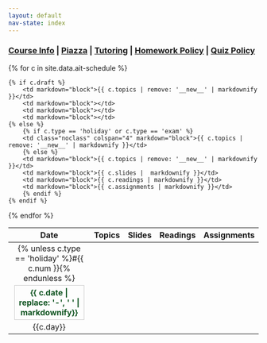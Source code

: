 ```yaml
---
layout: default
nav-state: index
---
```







<!--
<h1>AIT Test Deploy</h1>
-->

<div id="quick-links">
<h3><a href="syllabus.html">Course Info</a> | <a href="{{ site.vars.piazza }}">Piazza</a> | <a href="syllabus.html#tutoring">Tutoring</a> | <a href="syllabus.html#hw-policy">Homework Policy</a> | <a href="syllabus.html#quiz-policy">Quiz Policy</a></h3>
</div>
<table class="table table-striped table-hover">
<thead>
<tr>
	<th>Date</th> <th>Topics</th> <th>Slides</th> <th>Readings</th>
	<th>Assignments</th>
</tr>
</thead>
<tbody>

{% for c in site.data.ait-schedule %}

<tr name="class{{c.num}}" id="class{{c.num}}" class="{% if c.type == 'holiday' %}success {% endif %}{% if c.type == 'exam' %}danger {% endif %}">
	<td class="date-col">{% unless c.type == 'holiday' %}#{{ c.num }}{% endunless %}<div class="date">{{ c.date | replace: '-', ' ' | markdownify}}</div>{{c.day}}</td>

	{% if c.draft %}
		<td markdown="block">{{ c.topics | remove: '__new__' | markdownify }}</td>
		<td markdown="block"></td>
		<td markdown="block"></td>
		<td markdown="block"></td>
	{% else %}
		{% if c.type == 'holiday' or c.type == 'exam' %}
		<td class="noclass" colspan="4" markdown="block">{{ c.topics | remove: '__new__' | markdownify }}</td>
		{% else %}
		<td markdown="block">{{ c.topics | remove: '__new__' | markdownify }}</td>
		<td markdown="block">{{ c.slides |  markdownify }}</td>
		<td markdown="block">{{ c.readings | markdownify }}</td>
		<td markdown="block">{{ c.assignments | markdownify }}</td>
		{% endif %}
	{% endif %}
</tr>
{% endfor %}

</tbody>
</table>

<script>
// handle jekyll site variables in data file
// (liquid variables in data files like csvs and yml are not processed)
function processSiteVars() {

	const config = {};
	
	/*
	config contains site variables from config.yml
	...only variables under site.vars are included
	*/
	{% for obj in site.vars %}
	config["{{ obj[0] }}"] = `{{ obj[1] }}`;
	{% endfor %}
	
	const re = /(site\.\w*)/g  
	const table = document.querySelector('table');

	console.log(table);
	const result = table.innerHTML.match(re);
	console.log(result);
	for(const s of result) {
		const k = s.replace('site.', '');
		{% raw %}
		table.innerHTML = table.innerHTML.replace(new RegExp('{{ ' + s + ' }}', 'g'), config[k]);
		{% endraw %}
	}
	
	// console.log(config);
}

document.addEventListener('DOMContentLoaded', processSiteVars);
</script>

<style>
.noclass {
	text-align: center;
	font-weight: bold;
	color: #115522;
}

.date-col {
	text-align: center;
}

.date {
	border: 1px solid #ccc;
	font-weight: bold;
	color: #115522;
	text-align: center;
	padding: 0.25em;
	margin: 0.25em;
	/*
	padding-top: 0.25em;
	padding-bottom: 0.25em;
	padding-left: 0.25em;
	padding-right: 0.25em;
	*/
}

td:nth-child(3) {
	width: 30%;
}

td:nth-child(4) {
	width: 35%;
}

#schedule {
	display: grid;
	grid-template-columns: 1fr 4fr 6fr 6fr 3fr
}

ul {
	padding-left: 20px;
}
</style>
<!--
<style>
#schedule {
	display: grid;
	grid-template-columns: 1fr 2fr 4fr 6fr 6fr 5fr
}
</style>
-->
